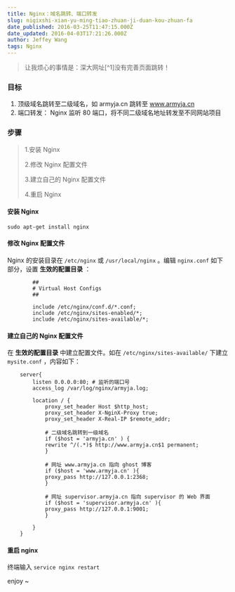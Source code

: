 ```yaml
---
title: Nginx：域名跳转、端口转发
slug: nigixshi-xian-yu-ming-tiao-zhuan-ji-duan-kou-zhuan-fa
date_published: 2016-03-25T11:47:15.000Z
date_updated: 2016-04-03T17:21:26.000Z
author: Jeffey Wang
tags: Nginx
---
```


> 让我烦心的事情是：深大网址[^1]没有完善页面跳转！

### 目标

1. 顶级域名跳转至二级域名，如 armyja.cn 跳转至 www.armyja.cn
2. 端口转发： Nginx 监听 80 端口，将不同二级域名地址转发至不同网站项目

### 步骤

> 1.安装 Nginx
>
> 2.修改 Nginx 配置文件
>
> 3.建立自己的 Nginx 配置文件
>
> 4.重启 Nginx

#### 安装 Nginx

`sudo apt-get install nginx`

#### 修改 Nginx 配置文件

Nginx 的安装目录在 `/etc/nginx` 或 `/usr/local/nginx` 。编辑 `nginx.conf` 如下部分，设置 **生效的配置目录** ：

```
        ##
    	# Virtual Host Configs
    	##

    	include /etc/nginx/conf.d/*.conf;
    	include /etc/nginx/sites-enabled/*;
        include /etc/nginx/sites-available/*;
```

#### 建立自己的 Nginx 配置文件

在 **生效的配置目录** 中建立配置文件。如在 `/etc/nginx/sites-available/` 下建立 `mysite.conf` ，内容如下：

```
    server{
        listen 0.0.0.0:80; # 监听的端口号
        access_log /var/log/nginx/armyja.log;

        location / {
            proxy_set_header Host $http_host;
            proxy_set_header X-NginX-Proxy true;
            proxy_set_header X-Real-IP $remote_addr;

            # 二级域名跳转到一级域名
            if ($host = 'armyja.cn' ) {
            rewrite ^/(.*)$ http://www.armyja.cn$1 permanent;
            }

            # 网址 www.armyja.cn 指向 ghost 博客
    		if ($host = 'www.armyja.cn' ){
            proxy_pass http://127.0.0.1:2368;
            }

            # 网址 supervisor.armyja.cn 指向 supervisor 的 Web 界面
    		if ($host = 'supervisor.armyja.cn' ){
            proxy_pass http://127.0.0.1:9001;
            }

        }
    }
```

#### 重启 nginx

终端输入 `service nginx restart`

enjoy ~
